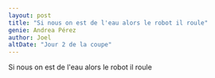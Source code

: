 ```yaml
---
layout: post
title: "Si nous on est de l'eau alors le robot il roule"
genie: Andrea Pérez
author: Joel
altDate: "Jour 2 de la coupe"
---
```


Si nous on est de l'eau alors le robot il roule
